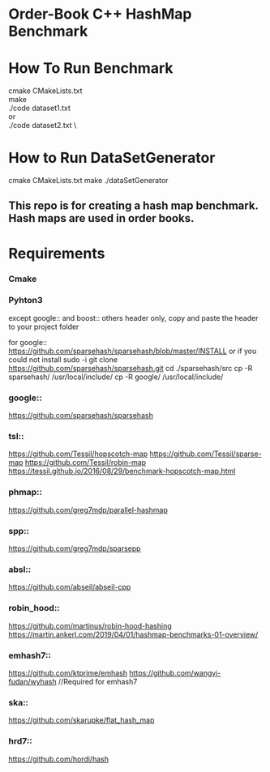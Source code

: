 # Order-Book C++ HashMap Benchmark

# How To Run Benchmark

cmake CMakeLists.txt \
make \
./code dataset1.txt \
or \
./code dataset2.txt \

# How to Run DataSetGenerator 

cmake CMakeLists.txt
make
./dataSetGenerator


## This repo is for creating a hash map benchmark. Hash maps are used in order books. 

# Requirements

### Cmake
### Pyhton3

except google:: and boost:: others header only, copy and paste the header to your project folder

for google::
https://github.com/sparsehash/sparsehash/blob/master/INSTALL
or if you could not install
sudo -i
git clone https://github.com/sparsehash/sparsehash.git
cd  ./sparsehash/src
cp -R sparsehash/ /usr/local/include/
cp -R google/ /usr/local/include/

### google::
https://github.com/sparsehash/sparsehash

### tsl::
https://github.com/Tessil/hopscotch-map
https://github.com/Tessil/sparse-map
https://github.com/Tessil/robin-map
https://tessil.github.io/2016/08/29/benchmark-hopscotch-map.html

### phmap::
https://github.com/greg7mdp/parallel-hashmap

### spp::
https://github.com/greg7mdp/sparsepp

### absl::
https://github.com/abseil/abseil-cpp

### robin_hood::
https://github.com/martinus/robin-hood-hashing
https://martin.ankerl.com/2019/04/01/hashmap-benchmarks-01-overview/

### emhash7::
https://github.com/ktprime/emhash
https://github.com/wangyi-fudan/wyhash     //Required for emhash7

### ska::
https://github.com/skarupke/flat_hash_map

### hrd7::	
https://github.com/hordi/hash    
